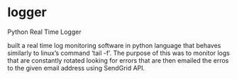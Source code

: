 # logger
Python Real Time Logger

built a real time log monitoring software in python language that behaves similarly to linux’s command ‘tail -f’. 
The purpose of this was to monitor logs that are constantly rotated looking for errors that are then emailed the erros to the given email address
 using SendGrid API.